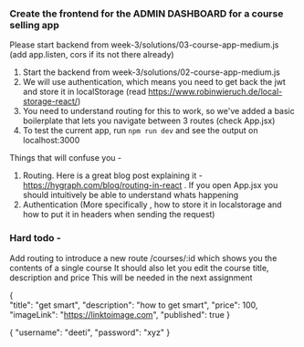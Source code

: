 
### Create the frontend for the ADMIN DASHBOARD for a course selling app

Please start backend from week-3/solutions/03-course-app-medium.js (add app.listen, cors if its not there already)

1. Start the backend from week-3/solutions/02-course-app-medium.js
2. We will use authentication, which means you need to get back the jwt and store it in localStorage (read https://www.robinwieruch.de/local-storage-react/)
3. You need to understand routing for this to work, so we've added a basic boilerplate that lets you navigate between 3 routes (check App.jsx)
4. To test the current app, run `npm run dev` and see the output on localhost:3000

Things that will confuse you - 
1. Routing. Here is a great blog post explaining it - https://hygraph.com/blog/routing-in-react . If you open App.jsx you should intuitively be able to understand whats happening
2. Authentication (More specifically , how to store it in localstorage and how to put it in headers when sending the request)

### Hard todo - 
Add routing to introduce a new route /courses/:id which shows you the contents of a single course
It should also let you edit the course title, description and price
This will be needed in the next assignment

 {   
     "title": "get smart", 
     "description": "how to get smart", 
     "price": 100, 
     "imageLink": "https://linktoimage.com",
     "published": true 
}


{ "username": "deeti",
 "password": "xyz" 
 }
